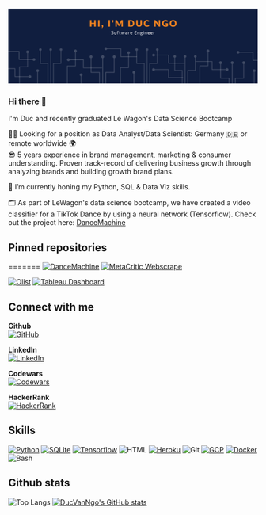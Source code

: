 [![ProfileBanner](banner.png)](https://github.com/ducvanngo)

### Hi there 👋

I'm Duc and recently graduated Le Wagon's Data Science Bootcamp

🕵🏻 Looking for a position as Data Analyst/Data Scientist: Germany :de: or remote worldwide :earth_africa: <br>
:sunglasses: 5 years experience in brand management, marketing & consumer understanding. Proven track-record of delivering business growth through analyzing brands and building growth brand plans.

🌱 I’m currently honing my Python, SQL & Data Viz skills. <br>

🗂 As part of LeWagon's data science bootcamp, we have created a video classifier for a TikTok Dance by using a neural network (Tensorflow). Check out the project here: [DanceMachine](https://github.com/worldlife92/dancemachine-by-871)

## Pinned repositories

=======
[![DanceMachine](https://github-readme-stats.vercel.app/api/pin/?username=ducvanngo&repo=dancemachine-by-871&bg_color=101e3f&title_color=f78620&text_color=FFFFFF)](https://github.com/DucVanNgo/dancemachine-by-871)
[![MetaCritic Webscrape](https://github-readme-stats.vercel.app/api/pin/?username=ducvanngo&repo=webscrape-metacritic-videogames&bg_color=101e3f&title_color=f78620&text_color=FFFFFF)](https://github.com/DucVanNgo/webscrape-metacritic-videogames) <br>

[![Olist](https://github-readme-stats.vercel.app/api/pin/?username=ducvanngo&repo=olist&bg_color=101e3f&title_color=f78620&text_color=FFFFFF)](https://github.com/DucVanNgo/olist)
[![Tableau Dashboard](https://github-readme-stats.vercel.app/api/pin/?username=ducvanngo&repo=tableau_dashboards&bg_color=101e3f&title_color=f78620&text_color=FFFFFF)](https://github.com/DucVanNgo/tableau_dashboards)

## Connect with me

**Github** <br>
[![GitHub](https://img.shields.io/badge/GitHub-100000?style=for-the-badge&logo=github&logoColor=white)](https://github.com/DucVanNgo) <br>

**LinkedIn** <br>
[![LinkedIn](https://img.shields.io/badge/LinkedIn-0077B5?style=for-the-badge&logo=linkedin&logoColor=white)](https://www.linkedin.com/in/ducvanngo/) <br>

**Codewars** <br>
[![Codewars](https://www.codewars.com/users/DucNgo/badges/micro)](https://www.codewars.com/users/DucNgo) <br>

**HackerRank** <br>
[![HackerRank](https://img.shields.io/badge/-Hackerrank-2EC866?style=for-the-badge&logo=HackerRank&logoColor=white)](https://www.hackerrank.com/duc10) <br>

## Skills

[![Python](https://skillicons.dev/icons?i=py)](https://www.python.org/)
[![SQLite](https://skillicons.dev/icons?i=sqlite)](https://www.sqlite.org/index.html)
[![Tensorflow](https://skillicons.dev/icons?i=tensorflow)](https://www.tensorflow.org/)
![HTML](https://skillicons.dev/icons?i=html)
[![Heroku](https://skillicons.dev/icons?i=heroku)](https://www.heroku.com/)
![Git](https://skillicons.dev/icons?i=git)
[![GCP](https://skillicons.dev/icons?i=gcp)](https://cloud.google.com/)
[![Docker](https://skillicons.dev/icons?i=docker)](https://www.docker.com/)
![Bash](https://skillicons.dev/icons?i=bash)

## Github stats

![Top Langs](https://github-readme-stats.vercel.app/api/top-langs/?username=ducvanngo&bg_color=101e3f&title_color=f78620&text_color=FFFFFF)
[![DucVanNgo's GitHub stats](https://github-readme-stats.vercel.app/api?username=ducvanngo&count_private=true&bg_color=101e3f&title_color=f78620&text_color=FFFFFF)](https://github.com/ducvanngo)
